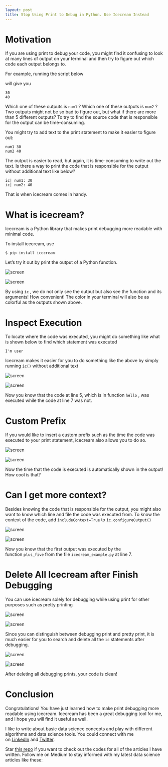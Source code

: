```yaml
---
layout: post
title: Stop Using Print to Debug in Python. Use Icecream Instead
---
```


# **Motivation**

If you are using print to debug your code, you might find it confusing to look at many lines of output on your terminal and then try to figure out which code each output belongs to.

For example, running the script below

will give you

```
30
40
```

Which one of these outputs is `num1` ? Which one of these outputs is `num2` ? Two outputs might not be so bad to figure out, but what if there are more than 5 different outputs? To try to find the source code that is responsible for the output can be time-consuming.

You might try to add text to the print statement to make it easier to figure out:

```
num1 30
num2 40
```

The output is easier to read, but again, it is time-consuming to write out the text. Is there a way to print the code that is responsible for the output without additional text like below?

```
ic| num1: 30
ic| num2: 40
```

That is when icecream comes in handy.

# **What is icecream?**

Icecream is a Python library that makes print debugging more readable with minimal code.

To install icecream, use

```
$ pip install icecream
```

Let’s try it out by print the output of a Python function.

![screen](https://miro.medium.com/max/60/1*P8VbKAQOfc6YQR72DDxGdQ.png?q=20)

![screen](https://miro.medium.com/max/638/1*P8VbKAQOfc6YQR72DDxGdQ.png)

By using `ic` , we do not only see the output but also see the function and its arguments! How convenient! The color in your terminal will also be as colorful as the outputs shown above.

# **Inspect Execution**

To locate where the code was executed, you might do something like what is shown below to find which statement was executed

```
I'm user
```

Icecream makes it easier for you to do something like the above by simply running `ic()` without additional text

![screen](https://miro.medium.com/max/60/1*Qtbhm-0zj8I2g_OzhlGkhg.png?q=20)

![screen](https://miro.medium.com/max/700/1*Qtbhm-0zj8I2g_OzhlGkhg.png)

Now you know that the code at line 5, which is in function `hello` , was executed while the code at line 7 was not.

# **Custom Prefix**

If you would like to insert a custom prefix such as the time the code was executed to your print statement, icecream also allows you to do so.

![screen](https://miro.medium.com/max/60/1*q7VR8R1ONOVg9JRHJneJWg.png?q=20)

![screen](https://miro.medium.com/max/700/1*q7VR8R1ONOVg9JRHJneJWg.png)

Now the time that the code is executed is automatically shown in the output! How cool is that?

# **Can I get more context?**

Besides knowing the code that is responsible for the output, you might also want to know which line and file the code was executed from. To know the context of the code, add `includeContext=True` to `ic.configureOutput()`

![screen](https://miro.medium.com/max/60/1*ZLVC2GFBc54M3WNtOfvWoA.png?q=20)

![screen](https://miro.medium.com/max/700/1*ZLVC2GFBc54M3WNtOfvWoA.png)

Now you know that the first output was executed by the function `plus_five` from the file `icecream_example.py` at line 7.

# **Delete All Icecream after Finish Debugging**

You can use icecream solely for debugging while using print for other purposes such as pretty printing

![screen](https://miro.medium.com/max/60/1*pKxKaA6n89w5mR4UdUHcyw.png?q=20)

![screen](https://miro.medium.com/max/700/1*pKxKaA6n89w5mR4UdUHcyw.png)

Since you can distinguish between debugging print and pretty print, it is much easier for you to search and delete all the `ic` statements after debugging.

![screen](https://miro.medium.com/freeze/max/60/1*rqwpKVkSOpEQczLjSrkKZg.gif?q=20)

![screen](https://miro.medium.com/max/666/1*rqwpKVkSOpEQczLjSrkKZg.gif)

After deleting all debugging prints, your code is clean!

# **Conclusion**

Congratulations! You have just learned how to make print debugging more readable using icecream. Icecream has been a great debugging tool for me, and I hope you will find it useful as well.

I like to write about basic data science concepts and play with different algorithms and data science tools. You could connect with me on [LinkedIn](https://www.linkedin.com/in/khuyen-tran-1401/) and [Twitter](https://twitter.com/KhuyenTran16).

Star [this repo](https://github.com/khuyentran1401/Data-science) if you want to check out the codes for all of the articles I have written. Follow me on Medium to stay informed with my latest data science articles like these:
